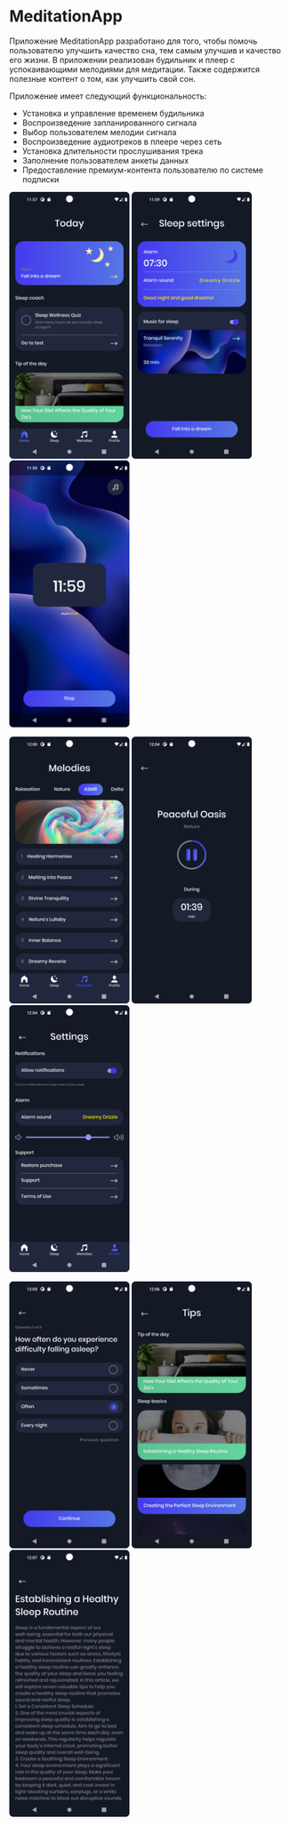 # MeditationApp

Приложение MeditationApp разработано для того, чтобы помочь пользователю улучшить качество сна, тем самым улучшив и качество его жизни. В приложении реализован будильник и плеер с успокаивающими мелодиями для медитации. Также содержится полезные контент о том, как улучшить свой сон.

Приложение имеет следующий функциональность:
  - Установка и управление временем будильника
  - Воспроизведение запланированного сигнала
  - Выбор пользователем мелодии сигнала
  - Воспроизведение аудиотреков в плеере через сеть
  - Установка длительности прослушивания трека 
  - Заполнение пользователем анкеты данных
  - Предоставление премиум-контента пользователю по системе подписки


<img src="MeditationAppScreenshots/Screenshot_1.png" alt="Alt Text" width="216" height="480">    <img src="MeditationAppScreenshots/Screenshot_2.png" alt="Alt Text" width="216" height="480">    <img src="MeditationAppScreenshots/Screenshot_3.png" alt="Alt Text" width="216" height="480"> 

<img src="MeditationAppScreenshots/Screenshot_4.png" alt="Alt Text" width="216" height="480">  <img src="MeditationAppScreenshots/Screenshot_5.png" alt="Alt Text" width="216" height="480">  <img src="MeditationAppScreenshots/Screenshot_6.png" alt="Alt Text" width="216" height="480">

<img src="MeditationAppScreenshots/Screenshot_7.png" alt="Alt Text" width="216" height="480">  <img src="MeditationAppScreenshots/Screenshot_8.png" alt="Alt Text" width="216" height="480">  <img src="MeditationAppScreenshots/Screenshot_9.png" alt="Alt Text" width="216" height="480">
